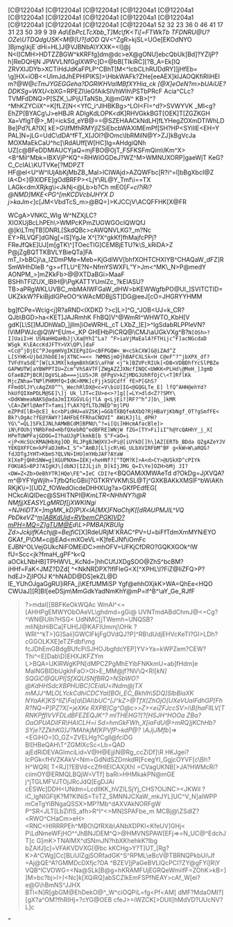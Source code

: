 [C@12204a1
[C@12204a1
[C@12204a1
[C@12204a1
[C@12204a1
[C@12204a1
[C@12204a1
[C@12204a1
[C@12204a1
[C@12204a1
[C@12204a1
[C@12204a1
[C@12204a1
[C@12204a1
52
32
23
36
0
46
41
17
31
23
50
39
9
39
_Ad\EbPcLTcXbb_T]Mc\fK<Ti[=FTWkTb
TFDNRU@U?OZe<AFiPL>\UTDQdgUSK<M@[U?[dOD_
QV<\^ZgR>kjSL=UOe[EKOdNYO
]Bjmg\kjE`dHi=HL]J@VJBNbA\YXXK=<l]@j
N<I]CMH>HDTZZBGW^kKRFfg]dm@dc>eX@gONU]ebcQbUk]Bd]?YZIjP?h]ReDQHjN
JPWVLNfGgIXWPc]D=@bB[TIkiRC][?B_A=Ek[IQ
ZRVXIJDYb>XCTiHdJdKaFPLP^CBhT[M<^lcbCLhRUDdRY]]jHfEb=
\g]HX=iOB<<UImJdJhEPHlPIKS]>\HbkWAFk?ZHe[eeAEX]klJAOQKfiRliHEI
m?@W@_cTmJYGEGGeha?DGRIKHVaIMBfXYHia_ck
[@X]eOeN?m>bUAiUE?DDKSg=WXU_<bXG=RPEZl\leGfAikSIVhWIh\PSTbPRcF
Acia^CLc?TVMFdDNQ>P[SZK_\JPijUTaNSb_X@mGW^
KB>[^?^MhKZYCiiX^=K[fLZ[N<<YfC_i^JlHBKBg>^LOI<FI=^d?>SVWYVK
_MI<g?EhZP[BYACg\J>eHBJR
ADlgKdLOPK<dK]RHVGkkBGT[OEK]T[ZGZKGH
Xa=VfIgT@>_M]=ickSd_eYB@==@SZEHAACkNdLH]fLYHegZOXmDTlWhLDBe]Pd?LA?IX[
kE>G\IfMfhRMYjIZSiEbcbWAXIMEmPf[SH?HP<SYiIlE<EH=Y
PAL]N=jLG=UdC\dDA^fFT_X\[JOl?@Omc\IbRMilN@Y>ZJ]kBgVcJa
MOXMaEkCaU^hc[\RdAUff[W[HC]Ig=AHdgiQNh
UZ[c@BFeDDMIAUCYjaQ=mjFBO@OjT_FSFKSFmQim\lKm^X>
<B^Mil^Mbk=IBXVjP^KQ^=RHWiOGDeJ?WZ^M>WMNUXORP]gaeWjT
KeG?C_CcIAL\KUTVKe[?MDPZT
HF@eI<U^W^lUjAbKjMbZB_MaI>lCIWAjd>AZQWFbc[R?i^\=l]bBgXbcI@Z
IA<D<]@XlD<KkQBm>FE]gOdBRFP><LjY\RL@Y_Tmf\i==TX
LAGk<dmXRjkg\i<JkNj<@Lb>b?Ch
mEO[_F\=cl?iRi?@NMD]MKE<PG^[mKCDVcbIJHYX
D
j>kaJm<_]c[JM<VbdTcS_m>@BQ=]>KJCCjV\ACQFFHK[X@FR
<?FYDZOW@ehdGbdUCSdHJH_dlFcGIae=]DLjX^a>WCgA>VNKC_WIg
W^NZXjLC?XIOXUjBcLhPEh\>WMPcKPmZUG<R<O_KUS^BabQ\bhO[\bRK<j^>WGOcIQWQfJ
@]k\LTmjTB]DNRL[SkdQBc>cAWQNVLKG?_m?Nc
EY>RLVQF]dGNg[=IS]YgJe
X^[?X^gkKf]fhMajfcP<fG<aQdRG<kd@PBB=JXc
^Q]^>Pj?FReJfQkE]UJ[m[gTK\^]TOecTIG]CEMBjETU?k\S_kRiDA>Z
P@jZgBQTTKBVLYBieQTa]FA
mT_l>bBCji\a_IZDmPMe=Meb=KjGdIWV[<BU^@M
gaY_M\J]Y?RX^H[YBj<AK
_<B=G?S<fKSDgi\<MiQXK?WF\W@jDgRacb]A@mFdkGBEaEP_L]TNMI?lFCWQl=aElAmQWGXYQ
l@V=^MM^Xl^Bi<FN?QMfBjGB=KQM]NURZYSSAMghHTQ^QTTWdEClL=YE_hePkBgAkQMP<[_UCNA^Bj
[]d>bhfXOHTCHXIYB^CHAQaW_dFZ]RSmW<DZXkTTWCi[laUOHCRR>HhDleB
^g>=fTLU^E?N=N<VGPchlUHW\Nb[LTL?HRdj
>fmYSWXFL<Q
ibF=hGeb[NYTe[hHkC[\h?T
EUB>Y>Jm<^MK\_N>P@medY
AONPM_>]mZKkFb>@@XTDaBGi>MaaF
BSHhTFlZUX_lBIH@\PgKATTYUmlZc_?kEIASU?TB>aPRgWKLUVBC_mbMAIWFGaW_d<e[BgP__HRM
f><k]<jgY_]DBaNPRJhIET?<KTk@?ZeE_NZN@LcaZmCiV^dMWaiS[YgmYK
WUUj]PTONC[YJHcJeh[@
gL<HE]VWKGd?H<mZ@mXWBNTRga?SFNe^FaVMMLZ
l>HW>bKEWWgfbPO@UI_]SVI<d]bWMUCBYgk
HZfVTVOTDDAMKUNfIga[G<[>TCTID=UKZkkW?Fk<am<BPDLEQe]kHm=_d]_BbkaZ@EQ
ii?]S_[LjgDXAkL?ZeJ^
a<^RIk?UBdM<XhhLciPcZXhGLfK>iBjdlGPeOO^kWAcM<UlVBIdA
?>DBjjST]DG@eeJ[cO=JHGRYYHMM
bg]fCPe=Wcig<j]R?aRND<lXDKD
?>c]L>]^G_\^JOB<UJ=k_CR?QJb\BGD>ha<KET]JAJRmhK
FhBQ]V^@WmRI^WHWTO_KbH[V
gdK[L\S[]MJDhWaD_]jllm]iOeWRHL_cT
LXbZ_]E]>^IgSdabRLPPleVN?lViMPWJc@Q\W^EUm<_KP
GHEHbPiCRQ@\CMJ\aUGkVXg^B?`N[OSh>?I]UaiI>H
USNaHHQaHbJj\Xa@YhI^La?
^F>iaVjMaEalA?FTHijc^F]acNGcdaD
WSgk_K\EAccKdJFTY>VX\QP\]daF
<Cc@^jDjEC^PJegmHVgIKIEPgIG>cBFPGQW<_W<cSkCXW]G@iZAd^Z
L[SYHK<UjbdJhbOE]mjXTNC>=<<
?WMNSjmOjhBAFCXLSk<H
C@eF^?^jbXPX_df?TVFdYaSdE^[W[LXJMX[kdgmBXhGKS\aFhW
<j^k]BZVPcRIUk[<DB<VDBDhfYcSlPBZe
GAPWUTW[aYBWPPTIU=Zcm^VhSAVTF[ZWgAZZJXNcfINQC<UWKK<PLHd\@MeH_]JgmD
GfaeBZPjBCR[DgVSLab===jLUS>JR
@FPgV>kZjMDGJUhRfOjC\<T]RflKk
MjcZNha=TNPlPHRMfQ<IdK>RMK]cFjjkSUCdff
fE>P[GhS?FFmdOlJY\cAgZXO^^\_WechRlDX@<c=V\biU]IG<@GQGLTe_E]
lfQ^AHH@ehYd?hkUfQIXmPDLM@SE]\]j
Uk_lJT=cIU>e<>?]g[[=LY>dld<Z??SMY\<DdKWmeaNAKS@adaJmIIXGGVLGj?lA
g<LjEi?]RF?^h^J]b\_]kMR
\CA>ZWfl@AmfT>fami]f\AX?QfLTbJNED^mjlPU
eZPPd[lB>@cE]_kc<bPidHU=aVZSKj=GGbTXBQfeAXbQ?RjHBaYjKbNgf_OT?gSmfFE<
Bk?\OgAc?fE@YAWY?]AHFbEfFRhaCNQVI^
AWiKJjlL_dPH?YG\^=QL]SFkIJNLhAMWBCdM]BPNU\^?=i[Qi]HHcmAfacBle]>
iN\FOUhjYNRbFmd=HbfQXebRQ^edBFRE]WNjW
fZG<[TY>Fi]iI^h@YcQAHhY_j_X[
HPeTUWPFajGDOG=I?haUJgPlkmkB[b
S^F<aO=i
<jP<HcSUcKMA@HbXg]OD_RLJPgBJW@XVJ<Pi@[iUYkD[]h\]AZ[ERTb_BDda
QZgAZeYJV
YEKQXFFCm<kPFaDJmR=I_S^>^AmBJ[LljcR\HG_ULbXVIRFbM^BF
g<kW>W\aRQG?fdJDTgJYHT>KbmS?QLVN>IHU]mYHbJAF?AYaW
X[XePjQHhSNW=g]XGUPNXm=IEKj<heHNf?[^TQM?K]>A<d>CY>@USkXD^cPIYk
FOKUAS>BPJ?AIgHJ\[dbNJ[IZJLjih_D]kIjJMG_Q=I\Ye]OZH>bMj
JI?<DW=Z<Zb>OeBhYTR]HQe\FE^=IeC
CDI?e`<BQOAMiXMWAeTd
d?OkDg=JjXVQA?m^@YFYgWjlh=TjfbQficGBii]?GTKRYVKM\SL@Tj^GXKBAKkXMSlF^bWiAKh
RKjK\i=\][UDZ_fOWedOicdeDHHXUg?a>GKfPEdfEG[
HCkcA\QlDec@SSHiTNPI@_KmLTR<NHhNY?i@R
NMfjjXEASYLgMRDf[jXWKINgi
=NJHiDTX=]mgMK_kD]P\X<lA[MX]FNaChjK[[dRAUPMJIL^VQ
PbDkeVZ^<m]ABKdUid=RVbemCPGKlVD?mPH=MQ=Z]gTUM@E>d\L>PMBA[KBUlg
Zd>JckjifKAchj@=BejfiC_[X]RdeURjM`KRAC^PV=U=biFfTdmXmMYNiEYO
GKAf\_P\OM=c@EAd<mXOeVL=K]feEJNf\iOmFc
EJBN^OLVejGUkcNiFOMEiDC>mhOFV=UFKjCfDRO?GQKXGOk^lW
fU=Scc<jk?fmaH_gPF^k<Q
aOCkLNbHB]TPHWVL_KcNd=]hhCUfJXDgSOO@ZhS^bcBM?iHHf=FaK<JMZ?DZd[
^<NkNRDPX?lflFleG<X[^XPHL\l?FiZ@IiZFQ>P?hdEJ>ZjIPOlJ
K^hNADD@DS]ekZL@D
lE_YUhOJgaGgRU]iRFA_j\KEfUMMiSP
Ygf@ehhOXjkK>WA=QhEe<HQO
CWUaJ][R]BI[eeDSjm\MmGdkYadNmKhY@mP=if^B^\aY_Ge_RJfF
>?>mdaI[[BBFKeOkWQAc
WmAl^<=[AHHPgEMWYObOAeVL\ghdmd=gGi@
UVNTmdABdChmJ@<=Cg?\^WN@Ulh?HSG<
UdNMC[jTWemh=UNQSB?mIiNjbHiBCa[FUH[J@KAFIUmmj\OHk
?WRl^^kT>]G]Saii]GWClFkjFgOVdQJ?P]^RB\dUdjEHVcKeTI?GI>LDh?cGGOLKXE]eTZFdbf\mg
fcJDhEmGBdgBUfcPiSJHOJbgfdcYEP]YV>Ya=kWPZem?CEW?Thi^<E[Dab\D]EHXJKFZYm
L>BQA=UKlRWgKPN[dMPCZPgMhEYibFNKkmU=ab]fHdm]e
MalNGBIDbUgkhFaO>Ol>E_MM@jf?NV\Q<Rl[_kN]
SQGiC@QUPl[SfXQUSNfBRQ>NSbWO?@KdHHSdcXBPHUBC]CEidU<lNdm@jTX
_mMJJ^MLOLYckCdhiCDCYaI[BOi_EC_Bkhlh_\SDQ]SlbBiaXK
NYaAK]KS^IlZ\Fa[a\DAI\bUC^[J^kZ>@TfX[ZhOjO[UXeVUaIFdhGP[FhR?NQ=P]PZ?X[=jeXKe
RXPB]Cg^O@c>\>Z><eiZFJccSV\>i\B[haFllLV[T
RNKPfflVVFDLdBFEZEQJK^?
mlTHEHG?[?[HSJH^HOOa
ZBa?OaOPUADiIFR\HAICLH=i
Sd>hmGkFWh_X[iaFdU@>mRQ]jKChHb?SYje?ZZkhKG]J?MAhkjM[KPVfP>kdP@?
\AJjJMfb_]=><EGi<h>HO=]O_GZ=ZVELHg?Cgll@fciDG
BI[HBeQAH\T^ZGMlXcSc<Lb=QAD
ajEdRiDEVAGlmciLid=V@H\@EjjiN@Rg_ccZiDf]\R
HKJgei\?lcPGk<fHVZKAkV<Nm=GdNdSZDmkdR[FcegYl\_GgjcOYVF[c\Bh?H^WQR[
T<RJ]?EBVd<cZfHlEICAXjXhI
=CVagUKNB[>JA?HWMcRi?ciimOY@ERMQLBQjW=VTf]
baRi>HHMk<T>akPN@mGE
j^jTGLMFVJTOjJRcJdQ[EgDJAi
cESWc]DDH<UNdm=LcdllKK_hVZILSjYj_CHS?OlJNC><JKWil
?iC_lgNIGFIjK?M?KINiS\=TiiTZ_SMNNJCXaW_mkJYL]UC\^V_N]aIWPP
mCeTgYiBNgaQSSX>MP?Mb^dAXVAkNORFgW
P^SR<JLT[LbZiflS_afh>R^I^<\>MN]SPAFbe_m
MCBj@\ZSdlZ?<RWO^CHaCm>eH><RNC<HlRRRPEh^MBO\QfRXib\ANbXDPKl<KfeUV]GHj<
P\LdNmeWFjHO^^JhBNJDEM^Q>@HMVNSPAW[EFj=>=N_UC@^EdchJT]c
G]mK>TNAlMX^dSNmJN?hbXKhehkK?lbg
bZAifJ]c]=VFAKVDVXG[@bc
kKCHg>Y?T]UT_[Rg?K>A^CWg]Cc[BLiUlZgjSORfadGK^S\^RPML\eBcV@TBRNQPkbUi\Jf
=Aj@QE^A?GMMDcDXfjc?DA
^BZEV]jPaGeBVLlQcPCI?ZY\@gFYi]R\Y
VQB^lCVOWG=<Na\@SLk[B@g=hKRAMFUjEGRQeWmiifF=ZOhK>kB=]
]M>bc?bj>I>]<Nc]k[XQiRQ]abSCZlkEmFSPfNEAY>cAf_W[ei?e@G\hBmNS^JJHX
BTl<N]R[gbGM@EhDekO@^_W^ciOQPiL=fg<Pf<AM[<d>
dMF?MdaOMI?][gX?a^OM?fhRIHj=?cYG@OEB
cfeJ>=iWZCK[>DUlI]hMdVD?UUcNV?L]c
